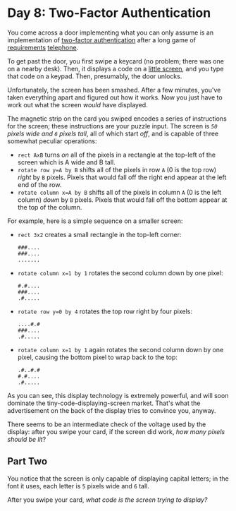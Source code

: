 # Day 8: Two-Factor Authentication

You come across a door implementing what you can only assume is an implementation of [two-factor authentication](https://en.wikipedia.org/wiki/Multi-factor_authentication) after a long game of [requirements](https://en.wikipedia.org/wiki/Requirement) [telephone](https://en.wikipedia.org/wiki/Chinese_whispers).

To get past the door, you first swipe a keycard (no problem; there was one on a nearby desk). Then, it displays a code on a [little screen](https://www.google.com/search?q=tiny+lcd&tbm=isch), and you type that code on a keypad. Then, presumably, the door unlocks.

Unfortunately, the screen has been smashed. After a few minutes, you've taken everything apart and figured out how it works. Now you just have to work out what the screen *would* have displayed.

The magnetic strip on the card you swiped encodes a series of instructions for the screen; these instructions are your puzzle input. The screen is *`50` pixels wide and `6` pixels tall*, all of which start *off*, and is capable of three somewhat peculiar operations:

- `rect AxB` turns *on* all of the pixels in a rectangle at the top-left of the screen which is A wide and B tall.
- `rotate row y=A by B` shifts all of the pixels in row `A` (0 is the top row) *right* by `B` pixels. Pixels that would fall off the right end appear at the left end of the row.
- `rotate column x=A by B` shifts all of the pixels in column `A` (0 is the left column) *down* by `B` pixels. Pixels that would fall off the bottom appear at the top of the column.

For example, here is a simple sequence on a smaller screen:

- `rect 3x2` creates a small rectangle in the top-left corner:
    ```
    ###....
    ###....
    .......
    ```
- `rotate column x=1 by 1` rotates the second column down by one pixel:
    ```
    #.#....
    ###....
    .#.....
    ```
- `rotate row y=0 by 4` rotates the top row right by four pixels:
    ```
    ....#.#
    ###....
    .#.....
    ```
- `rotate column x=1 by 1` again rotates the second column down by one pixel, causing the bottom pixel to wrap back to the top:
    ```
    .#..#.#
    #.#....
    .#.....
    ```

As you can see, this display technology is extremely powerful, and will soon dominate the tiny-code-displaying-screen market. That's what the advertisement on the back of the display tries to convince you, anyway.

There seems to be an intermediate check of the voltage used by the display: after you swipe your card, if the screen did work, *how many pixels should be lit*?

## Part Two

You notice that the screen is only capable of displaying capital letters; in the font it uses, each letter is `5` pixels wide and `6` tall.

After you swipe your card, *what code is the screen trying to display?*
